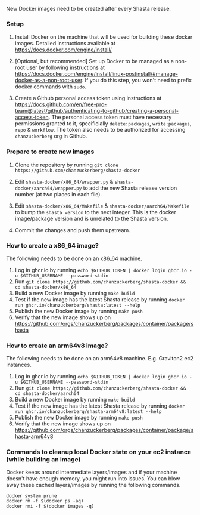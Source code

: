 New Docker images need to be created after every Shasta release. 

### Setup
1. Install Docker on the machine that will be used for building these docker images. Detailed instructions available at https://docs.docker.com/engine/install/

2. [Optional, but recommended] Set up Docker to be managed as a non-root user by following instructions at https://docs.docker.com/engine/install/linux-postinstall/#manage-docker-as-a-non-root-user. If you do this step, you won't need to prefix docker commands with `sudo`.

3. Create a Github personal access token using instructions at https://docs.github.com/en/free-pro-team@latest/github/authenticating-to-github/creating-a-personal-access-token. The personal access token must have necessary permissions granted to it, specificially `delete:packages`, `write:packages`, `repo` & `workflow`. The token also needs to be authorized for accessing `chanzuckerberg` org in Github. 

### Prepare to create new images
1. Clone the repository by running `git clone https://github.com/chanzuckerberg/shasta-docker`

2. Edit `shasta-docker/x86_64/wrapper.py` & `shasta-docker/aarch64/wrapper.py` to add the new Shasta release version number (at two places in each file).

3. Edit `shasta-docker/x86_64/Makefile` & `shasta-docker/aarch64/Makefile` to bump the `shasta_version` to the next integer. This is the docker image/package version and is unrelated to the Shasta version.

4. Commit the changes and push them upstream.

### How to create a x86_64 image?
The following needs to be done on an x86_64 machine.
1. Log in ghcr.io by running `echo $GITHUB_TOKEN | docker login ghcr.io -u $GITHUB_USERNAME --password-stdin`
2. Run `git clone https://github.com/chanzuckerberg/shasta-docker && cd shasta-docker/x86_64`
3. Build a new Docker image by running `make build`
4. Test if the new image has the latest Shasta release by running `docker run ghcr.io/chanzuckerberg/shasta:latest --help`
5. Publish the new Docker image by running `make push`
6. Verify that the new image shows up on https://github.com/orgs/chanzuckerberg/packages/container/package/shasta

### How to create an arm64v8 image?
The following needs to be done on an arm64v8 machine. E.g. Graviton2 ec2 instances.
1. Log in ghcr.io by running `echo $GITHUB_TOKEN | docker login ghcr.io -u $GITHUB_USERNAME --password-stdin`
2. Run `git clone https://github.com/chanzuckerberg/shasta-docker && cd shasta-docker/aarch64`
3. Build a new Docker image by running `make build`
4. Test if the new image has the latest Shasta release by running `docker run ghcr.io/chanzuckerberg/shasta-arm64v8:latest --help`
5. Publish the new Docker image by running `make push`
6. Verify that the new image shows up on https://github.com/orgs/chanzuckerberg/packages/container/package/shasta-arm64v8


### Commands to cleanup local Docker state on your ec2 instance (while building an image)
Docker keeps around intermediate layers/images and if your machine doesn't have enough memory, you might run into issues. You can blow away these cached layers/images by running the following commands.

```
docker system prune
docker rm -f $(docker ps -aq)
docker rmi -f $(docker images -q)

```
